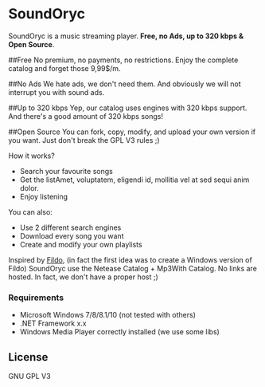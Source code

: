 # SoundOryc

SoundOryc is a music streaming player. **Free, no Ads, up to 320 kbps & Open Source**.

##Free
No premium, no payments, no restrictions. Enjoy the complete catalog and forget those 9,99$/m.

##No Ads
We hate ads, we don't need them. And obviously we will not interrupt you with sound ads.

##Up to 320 kbps
Yep, our catalog uses engines with 320 kbps support. And there's a good amount of 320 kbps songs!

##Open Source
You can fork, copy, modify, and upload your own version if you want. Just don't break the GPL V3 rules ;)


How it works?
  - Search your favourite songs
  - Get the listAmet, voluptatem, eligendi id, mollitia vel at sed sequi anim dolor.
  - Enjoy listening

You can also:
  - Use 2 different search engines
  - Download every song you want
  - Create and modify your own playlists

Inspired by [Fildo], (in fact the first idea was to create a Windows version of Fildo) SoundOryc use the Netease Catalog + Mp3With Catalog. No links are hosted. In fact, we don't have a proper host ;)

### Requirements
 - Microsoft Windows 7/8/8.1/10 (not tested with others)
 - .NET Framework x.x
 - Windows Media Player correctly installed (we use some libs)



License
----

GNU GPL V3



[//]: # (These are reference links used in the body of this note and get stripped out when the markdown processor does its job. There is no need to format nicely because it shouldn't be seen. Thanks SO - http://stackoverflow.com/questions/4823468/store-comments-in-markdown-syntax)


 
[Fildo]: <http://fildo.net>

